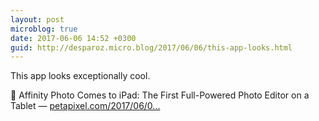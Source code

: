 ```yaml
---
layout: post
microblog: true
date: 2017-06-06 14:52 +0300
guid: http://desparoz.micro.blog/2017/06/06/this-app-looks.html
---
```

This app looks exceptionally cool.

🔗 Affinity Photo Comes to iPad: The First Full-Powered Photo Editor on a Tablet — [petapixel.com/2017/06/0...](https://petapixel.com/2017/06/05/affinity-photo-comes-ipad-first-full-powered-photo-editor-tablet/)
